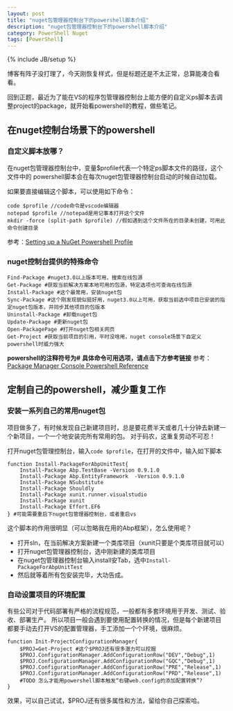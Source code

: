 ```yaml
---
layout: post
title: "nuget包管理器控制台下的powershell脚本介绍"
description: "nuget包管理器控制台下的powershell脚本介绍"
category: PowerShell Nuget
tags: [PowerShell]
---
```

{% include JB/setup %}

博客有阵子没打理了，今天刚恢复样式，但是标题还是不太正常，总算能凑合看看。

回到正题，最近为了能在VS的程序包管理器控制台上能方便的自定义ps脚本去调整project的package，就开始看powershell的教程，做些笔记。

## 在nuget控制台场景下的powershell

### 自定义脚本放哪？
在nuget包管理器控制台中，变量$profile代表一个特定ps脚本文件的路径，这个文件中的
powershell脚本会在每次nuget包管理器控制台启动的时候自动加载。

如果要直接编辑这个脚本，可以使用如下命令：

    code $profile //code命令是vscode编辑器
    notepad $profile //notepad是用记事本打开这个文件
    mkdir -force (split-path $profile) //假如遇到这个文件所在的目录未创建，可用此命令创建目录

参考：[Setting up a NuGet Powershell Profile](https://docs.nuget.org/consume/Setting-up-NuGet-PowerShell-Profile.md)

### nuget控制台提供的特殊命令

    Find-Package #nuget3.0以上版本可用，搜索在线包源
    Get-Package #获取当前解决方案本地可用的包源，特定选项也可查询在线包源
    Install-Package #这个最常用，安装nuget包
    Sync-Package #这个刚发现貌似挺好用，nuget3.0以上可用，获取当前选中项目已安装的指定nuget包版本，并同步其他项目的包版本
    Uninstall-Package #卸载nuget包
    Update-Package #更新nuget包
    Open-PackagePage #打开nuget包相关网页
    Get-Project #获取当前项目的引用，平时没啥用，nuget console场景下自定义powershell时威力强大

**powershell的注释符号为#**
**具体命令可用选项，请点击下方参考链接**
参考：[Package Manager Console Powershell Reference](https://docs.nuget.org/consume/package-manager-console-powershell-reference)

## 定制自己的powershell，减少重复工作

### 安装一系列自己的常用nuget包
项目做多了，有时候发现自己新建项目时，总是要花费半天或者几十分钟去新建一个新项目，一个一个地安装完所有常用的包。
对于码农，这重复劳动不可忍！

打开nuget包管理控制台，输入`code $profile`，在打开的文件中，输入如下脚本

    function Install-PackageForAbpUnitTest{
        Install-Package Abp.TestBase -Version 0.9.1.0
        Install-Package Abp.EntityFramework  -Version 0.9.1.0
        Install-Package NSubstitute
        Install-Package Shouldly
        Install-Package xunit.runner.visualstudio
        Install-Package xunit
        Install-Package Effort.EF6
    } #可能需要重启下nuget包管理器控制台，或者重启vs

这个脚本的作用很明显（可以忽略我在用的Abp框架），怎么使用呢？

* 打开sln，在当前解决方案新建一个类库项目（xunit只要是个类库项目就可以）
* 打开nuget包管理器控制台，选中刚新建的类库项目
* 在nuget包管理器控制台输入install安Tab，选中`Install-PackageForAbpUnitTest`
* 然后就等着所有包安装完毕，大功告成。

### 自动设置项目的环境配置
有些公司对于代码部署有严格的流程规范，一般都有多套环境用于开发、测试、验收、部署生产。
所以项目一般会遇到要使用配置转换的情况，但是每个新建项目都要手动去打开VS的配置管理器，手工添加一个个环境，很麻烦。

    function Init-ProjectConfigurationManager{
        $PROJ=Get-Project #这个$PROJ还有很多潜力可以挖掘
        $PROJ.ConfigurationManager.AddConfigurationRow("DEV","Debug",1)
        $PROJ.ConfigurationManager.AddConfigurationRow("GQC","Debug",1)
        $PROJ.ConfigurationManager.AddConfigurationRow("PRE","Release",1)
        $PROJ.ConfigurationManager.AddConfigurationRow("PRD","Release",1)   
        #TODO 怎么才能用powershell脚本触发“右键web.config的添加配置转换”?
    }

效果，可以自己试试，$PROJ还有很多属性和方法，留给你自己探索哈。